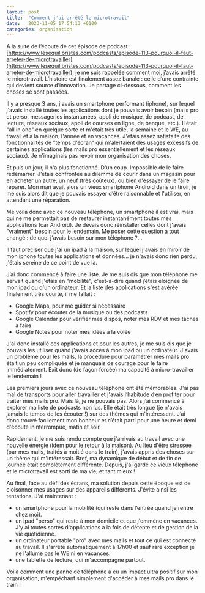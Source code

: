 ```yaml
---
layout: post
title:  "Comment j'ai arrêté le microtravail"
date:   2023-11-05 17:54:13 +0100
categories: organisation
---
```


A la suite de l’écoute de cet épisode de podcast : [https://www.lesequilibristes.com/podcasts/episode-113-pourquoi-il-faut-arreter-de-microtravailler](https://www.lesequilibristes.com/podcasts/episode-113-pourquoi-il-faut-arreter-de-microtravailler), je me suis rappelée comment moi, j’avais arrêté le microtravail. L’histoire est finalement assez banale : celle d’une contrainte qui devient source d’innovation. Je partage ci-dessous, comment les choses se sont passées.

Il y a presque 3 ans, j'avais un smartphone performant (iphone), sur lequel j'avais installé toutes les applications dont je pouvais avoir besoin (mails pro et perso, messageries instantanées, appli de musique, de podcast, de lecture, réseaux sociaux, appli de courses en ligne, de banque, etc.). Il était "all in one" en quelque sorte et m'était très utile, la semaine et le WE, au travail et à la maison, l'année et en vacances. J'étais assez satisfaite des fonctionnalités de "temps d'écran" qui m'alertaient des usages excessifs de certaines applications (les mails pro essentiellement et les réseaux sociaux). Je n'imaginais pas revoir mon organisation des choses. 

Et puis un jour, il n'a plus fonctionné. D'un coup. Impossible de le faire redémarrer. J’étais confrontée au dilemme de courir dans un magasin pour en acheter un autre, un neuf (très coûteux), ou bien d'essayer de le faire réparer. Mon mari avait alors un vieux smartphone Android dans un tiroir, je me suis alors dit que je pouvais essayer d’être raisonnable et l'utiliser, en attendant une réparation. 

Me voilà donc avec ce nouveau téléphone, un smartphone il est vrai, mais qui ne me permettait pas de restaurer instantanément toutes mes applications (car Android). Je devais donc réinstaller celles dont j'avais "vraiment" besoin pour le lendemain. Me poser cette question a tout changé : de quoi j'avais besoin sur mon téléphone ?...

Il faut préciser que j'ai un ipad à la maison, sur lequel j'avais en miroir de mon iphone toutes les applications et données... je n'avais donc rien perdu, j'étais sereine de ce point de vue là. 

J’ai donc commencé à faire une liste. Je me suis dis que mon téléphone me servait quand j'étais en "mobilité", c'est-à-dire quand j’étais éloignée de mon ipad ou d'un ordinateur. Et la liste des applications s'est avérée finalement très courte, il me fallait :

- Google Maps, pour me guider si nécessaire 
- Spotify pour écouter de la musique ou des podcasts 
- Google Calendar pour vérifier mes dispos, noter mes RDV et mes tâches à faire
- Google Notes pour noter mes idées à la volée

J'ai donc installé ces applications et pour les autres, je me suis dis que je pouvais les utiliser quand j'avais accès à mon ipad ou un ordinateur. J'avais un problème pour les mails, la procédure pour paramétrer mes mails pro était un peu compliquée et je manquais de courage pour le faire immédiatement. Exit donc (de façon forcée) ma capacité à micro-travailler le lendemain !

Les premiers jours avec ce nouveau téléphone ont été mémorables. J'ai pas mal de transports pour aller travailler et j'avais l’habitude d’en profiter pour traiter mes mails pro. Mais là, je ne pouvais pas. Alors j’ai commencé à explorer ma liste de podcasts non lus. Elle était très longue (je n'avais jamais le temps de les écouter !) sur des thèmes qui m'intéressent. J’ai donc trouvé facilement mon bonheur et c’était parti pour une heure et demi d'écoute ininterrompue, matin et soir.

Rapidement, je me suis rendu compte que j'arrivais au travail avec une nouvelle énergie (idem pour le retour à la maison). Au lieu d'être stressée (par mes mails, traités à moitié dans le train), j'avais appris des choses sur un thème qui m'intéressait. Bref, ma dynamique de début et de fin de journée était complètement différente. Depuis, j'ai gardé ce vieux téléphone et le microtravail est sorti de ma vie, et tant mieux !

Au final, face au défi des écrans, ma solution depuis cette époque est de cloisonner mes usages sur des appareils différents. J'évite ainsi les tentations. J'ai maintenant :

- un smartphone pour la mobilité (qui reste dans l’entrée quand je rentre chez moi).
- un ipad "perso" qui reste à mon domicile et que j'emmène en vacances. J'y ai toutes sortes d'applications à la fois de détente et de gestion de la vie quotidienne. 
- un ordinateur portable "pro" avec mes mails et tout ce qui est connecté au travail. Il s'arrête automatiquement à 17h00 et sauf rare exception je ne l'allume pas le WE ni en vacances. 
- une tablette de lecture, qui m'accompagne partout.

Voilà comment une panne de téléphone a eu un impact ultra positif sur mon organisation, m'empêchant simplement d'accéder à mes mails pro dans le train !
